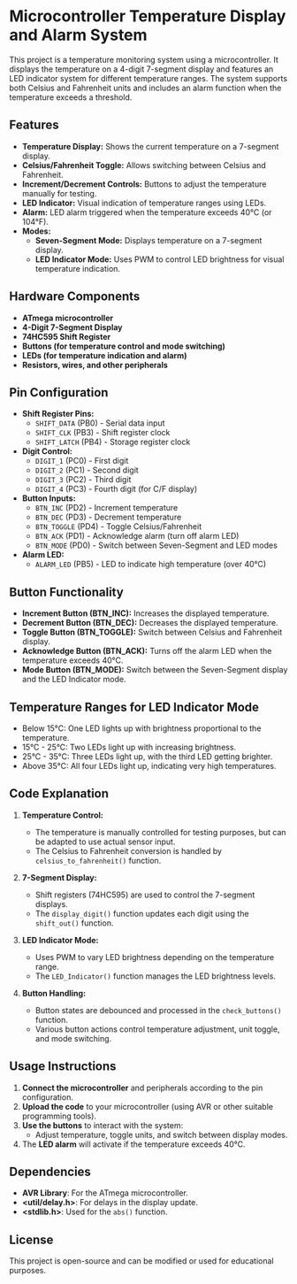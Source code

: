 # Microcontroller Temperature Display and Alarm System

This project is a temperature monitoring system using a microcontroller. It displays the temperature on a 4-digit 7-segment display and features an LED indicator system for different temperature ranges. The system supports both Celsius and Fahrenheit units and includes an alarm function when the temperature exceeds a threshold.

## Features
- **Temperature Display:** Shows the current temperature on a 7-segment display.
- **Celsius/Fahrenheit Toggle:** Allows switching between Celsius and Fahrenheit.
- **Increment/Decrement Controls:** Buttons to adjust the temperature manually for testing.
- **LED Indicator:** Visual indication of temperature ranges using LEDs.
- **Alarm:** LED alarm triggered when the temperature exceeds 40°C (or 104°F).
- **Modes:** 
  - **Seven-Segment Mode:** Displays temperature on a 7-segment display.
  - **LED Indicator Mode:** Uses PWM to control LED brightness for visual temperature indication.

## Hardware Components
- **ATmega microcontroller**
- **4-Digit 7-Segment Display**
- **74HC595 Shift Register**
- **Buttons (for temperature control and mode switching)**
- **LEDs (for temperature indication and alarm)**
- **Resistors, wires, and other peripherals**

## Pin Configuration
- **Shift Register Pins:**
  - `SHIFT_DATA` (PB0) - Serial data input
  - `SHIFT_CLK` (PB3) - Shift register clock
  - `SHIFT_LATCH` (PB4) - Storage register clock
- **Digit Control:**
  - `DIGIT_1` (PC0) - First digit
  - `DIGIT_2` (PC1) - Second digit
  - `DIGIT_3` (PC2) - Third digit
  - `DIGIT_4` (PC3) - Fourth digit (for C/F display)
- **Button Inputs:**
  - `BTN_INC` (PD2) - Increment temperature
  - `BTN_DEC` (PD3) - Decrement temperature
  - `BTN_TOGGLE` (PD4) - Toggle Celsius/Fahrenheit
  - `BTN_ACK` (PD1) - Acknowledge alarm (turn off alarm LED)
  - `BTN_MODE` (PD0) - Switch between Seven-Segment and LED modes
- **Alarm LED:**
  - `ALARM_LED` (PB5) - LED to indicate high temperature (over 40°C)

## Button Functionality
- **Increment Button (BTN_INC):** Increases the displayed temperature.
- **Decrement Button (BTN_DEC):** Decreases the displayed temperature.
- **Toggle Button (BTN_TOGGLE):** Switch between Celsius and Fahrenheit display.
- **Acknowledge Button (BTN_ACK):** Turns off the alarm LED when the temperature exceeds 40°C.
- **Mode Button (BTN_MODE):** Switch between the Seven-Segment display and the LED Indicator mode.

## Temperature Ranges for LED Indicator Mode
- Below 15°C: One LED lights up with brightness proportional to the temperature.
- 15°C - 25°C: Two LEDs light up with increasing brightness.
- 25°C - 35°C: Three LEDs light up, with the third LED getting brighter.
- Above 35°C: All four LEDs light up, indicating very high temperatures.

## Code Explanation
1. **Temperature Control:** 
   - The temperature is manually controlled for testing purposes, but can be adapted to use actual sensor input.
   - The Celsius to Fahrenheit conversion is handled by `celsius_to_fahrenheit()` function.
   
2. **7-Segment Display:**
   - Shift registers (74HC595) are used to control the 7-segment displays.
   - The `display_digit()` function updates each digit using the `shift_out()` function.
   
3. **LED Indicator Mode:**
   - Uses PWM to vary LED brightness depending on the temperature range.
   - The `LED_Indicator()` function manages the LED brightness levels.

4. **Button Handling:**
   - Button states are debounced and processed in the `check_buttons()` function.
   - Various button actions control temperature adjustment, unit toggle, and mode switching.

## Usage Instructions
1. **Connect the microcontroller** and peripherals according to the pin configuration.
2. **Upload the code** to your microcontroller (using AVR or other suitable programming tools).
3. **Use the buttons** to interact with the system:
   - Adjust temperature, toggle units, and switch between display modes.
4. The **LED alarm** will activate if the temperature exceeds 40°C.

## Dependencies
- **AVR Library**: For the ATmega microcontroller.
- **<util/delay.h>**: For delays in the display update.
- **<stdlib.h>**: Used for the `abs()` function.

## License
This project is open-source and can be modified or used for educational purposes.
